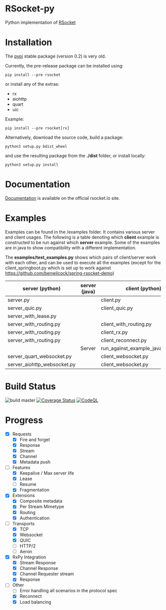 # RSocket-py

Python implementation of [RSocket](http://rsocket.io)

# Installation

The [pypi](https://pypi.org/project/rsocket/) stable package (version 0.2) is very old.

Currently, the pre-release package can be installed using:

```shell
pip install --pre rsocket
```

or install any of the extras:
  * rx
  * aiohttp
  * quart
  * uic

Example:
```shell
pip install --pre rsocket[rx]
```

Alternatively, download the source code, build a package:

```shell
python3 setup.py bdist_wheel
```

and use the resulting package from the **./dist** folder, or install locally:

```shell
python3 setup.py install
```

# Documentation

[Documentation](https://rsocket.io/guides/rsocket-py) is available on the official rsocket.io site.

# Examples

Examples can be found in the /examples folder. It contains various server and client usages. The following is a table
denoting which <b>client</b> example is constructed to be run against which <b>server</b> example. Some of the examples
are in java to show compatibility with a different implementation.

The **examples/test_examples.py** shows which pairs of client/server work with each other, and can be used to execute
all the examples
(except for the client_springboot.py which is set up to work against https://github.com/benwilcock/spring-rsocket-demo)

| server (python)             | server (java) | client (python)                    | client(java)    |
|-----------------------------|---------------|------------------------------------|-----------------|
| server.py                   |               | client.py                          |                 |
| server_quic.py              |               | client_quic.py                     |                 |
| server_with_lease.py        |               |                                    | ClientWithLease |
| server_with_routing.py      |               | client_with_routing.py             | Client          |
| server_with_routing.py      |               | client_rx.py                       |                 |
| server_with_routing.py      |               | client_reconnect.py                |                 |
|                             | Server        | run_against_example_java_server.py |                 |
| server_quart_websocket.py   |               | client_websocket.py                |                 |
| server_aiohttp_websocket.py |               | client_websocket.py                |                 |

# Build Status

![build master](https://github.com/rsocket/rsocket-py/actions/workflows/python-package.yml/badge.svg?branch=master)
[![Coverage Status](https://coveralls.io/repos/github/rsocket/rsocket-py/badge.svg?branch=master)](https://coveralls.io/github/rsocket/rsocket-py?branch=master)
[![CodeQL](https://github.com/rsocket/rsocket-py/actions/workflows/codeql-analysis.yml/badge.svg)](https://github.com/rsocket/rsocket-py/actions/workflows/codeql-analysis.yml)

# Progress

- [X] Requests
    - [X] Fire and forget
    - [X] Response
    - [X] Stream
    - [X] Channel
    - [X] Metadata push
- [ ] Features
    - [X] Keepalive / Max server life
    - [X] Lease
    - [ ] Resume
    - [X] Fragmentation
- [X] Extensions
    - [X] Composite metadata
    - [X] Per Stream Mimetype
    - [X] Routing
    - [X] Authentication
- [ ] Transports
    - [X] TCP
    - [X] Websocket
    - [X] QUIC
    - [ ] HTTP/2
    - [ ] Aeron
- [X] RxPy Integration
    - [X] Stream Response
    - [X] Channel Response
    - [X] Channel Requester stream
    - [X] Response
- [ ] Other
    - [ ] Error handling all scenarios in the protocol spec
    - [X] Reconnect
    - [X] Load balancing
